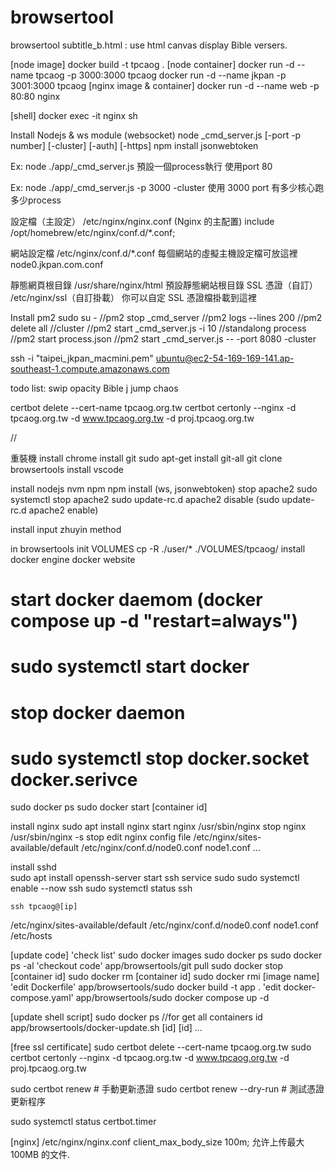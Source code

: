 # browsertool
browsertool
subtitle_b.html : use html canvas display Bible versers.

[node image]
docker build -t tpcaog .
[node container]
docker run -d --name tpcaog -p 3000:3000 tpcaog
docker run -d --name jkpan -p 3001:3000 tpcaog
[nginx image & container]
docker run -d --name web -p 80:80 nginx

[shell]
docker exec -it nginx sh


Install Nodejs & ws module (websocket)
node _cmd_server.js [-port -p number] [-cluster] [-auth] [-https]
npm install jsonwebtoken

Ex:
 node ./app/_cmd_server.js
預設一個process執行 使用port 80

Ex:
 node ./app/_cmd_server.js -p 3000 -cluster
使用 3000 port 有多少核心跑多少process

設定檔（主設定） /etc/nginx/nginx.conf   (Nginx 的主配置)
include /opt/homebrew/etc/nginx/conf.d/*.conf;

網站設定檔	/etc/nginx/conf.d/*.conf    每個網站的虛擬主機設定檔可放這裡
node0.jkpan.com.conf

靜態網頁根目錄	/usr/share/nginx/html	預設靜態網站根目錄
SSL 憑證（自訂）	/etc/nginx/ssl（自訂掛載）	你可以自定 SSL 憑證檔掛載到這裡

Install pm2
sudo su -
//pm2 stop _cmd_server
//pm2 logs --lines 200
//pm2 delete all
//cluster
//pm2 start _cmd_server.js -i 10
//standalong process
//pm2 start process.json
//pm2 start _cmd_server.js -- -port 8080 -cluster

ssh -i "taipei_jkpan_macmini.pem" ubuntu@ec2-54-169-169-141.ap-southeast-1.compute.amazonaws.com


todo list:
swip opacity
Bible j jump chaos 

certbot delete --cert-name tpcaog.org.tw
certbot certonly --nginx -d tpcaog.org.tw -d www.tpcaog.org.tw -d proj.tpcaog.org.tw

//

重裝機
install chrome
install git
    sudo apt-get install git-all
git clone browsertools
install vscode

install nodejs nvm npm
npm install (ws, jsonwebtoken)
stop apache2
    sudo systemctl stop apache2
    sudo update-rc.d apache2 disable (sudo update-rc.d apache2 enable)

install input zhuyin method

in browsertools init VOLUMES 
cp -R ./user/* ./VOLUMES/tpcaog/
install docker engine
    docker website

# start docker daemom (docker compose up -d "restart=always")
#    sudo systemctl start docker
# stop docker daemon
#    sudo systemctl stop docker.socket docker.serivce
sudo docker ps 
sudo docker start [container id] 

install nginx
    sudo apt install nginx
start nginx
    /usr/sbin/nginx
stop nginx
    /usr/sbin/nginx -s stop
edit nginx config file 
    /etc/nginx/sites-available/default
    /etc/nginx/conf.d/node0.conf node1.conf ...

install sshd  
    sudo apt install openssh-server
start ssh service sudo 
    sudo systemctl enable --now ssh 
    sudo systemctl status ssh

    ssh tpcaog@[ip]

/etc/nginx/sites-available/default
/etc/nginx/conf.d/node0.conf node1.conf
/etc/hosts

[update code]
'check list'
sudo docker images
sudo docker ps
sudo docker ps -al
'checkout code'
app/browsertools/git pull
sudo docker stop [container id]
sudo docker rm [container id]
sudo docker rmi [image name]
'edit Dockerfile'
app/browsertools/sudo docker build -t app .
'edit docker-compose.yaml'
app/browsertools/sudo docker compose up -d

[update shell script]
sudo docker ps //for get all containers id
app/browsertools/docker-update.sh [id] [id] ...


[free ssl certificate]
sudo certbot delete --cert-name tpcaog.org.tw
sudo certbot certonly --nginx -d tpcaog.org.tw -d www.tpcaog.org.tw -d proj.tpcaog.org.tw

sudo certbot renew           # 手動更新憑證
sudo certbot renew --dry-run # 測試憑證更新程序

sudo systemctl status certbot.timer

[nginx]
/etc/nginx/nginx.conf
client_max_body_size 100m; 允许上传最大100MB 的文件. 

